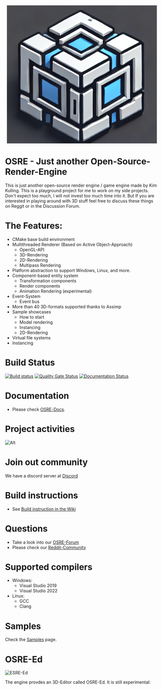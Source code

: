 <p align="center">
  <img src="https://github.com/kimkulling/osre/blob/master/assets/Icons/osre_logo2.png" />
</p>

# OSRE - Just another Open-Source-Render-Engine

This is just another open-source render engine / game engine made by Kim Kulling. This is a playground project for me to work on my side projects.
Don't expect too much, I will not invest too much time into it. But If you are interested in playing around with 3D stuff feel free to discuss 
these things on Reggit or in the Discussion Forum.

# The Features: #
- CMake base build environment
- Multithreaded Renderer (Based on Active Object-Approach)
  - OpenGL-API
  - 3D-Rendering
  - 2D-Rendering
  - Multipass Rendering
- Platform abstraction to support Windows, Linux, and more.
- Component-based entity system
  - Transformation components
  - Render components
  - Animation Rendering (experimental)
- Event-System
  - Event bus
- More than 40 3D-formats supported thanks to Assimp
- Sample showcases
  - How to start
  - Model rendering
  - Instancing
  - 2D-Rendering 
- Virtual file systems
- Instancing

# Build Status
[![Build status](https://github.com/kimkulling/osre/actions/workflows/cmake.yml/badge.svg)](https://github.com/kimkulling/osre/actions/workflows/cmake.yml)
[![Quality Gate Status](https://sonarcloud.io/api/project_badges/measure?project=kimkulling_osre&metric=alert_status)](https://sonarcloud.io/summary/new_code?id=kimkulling_osre)
[![Documentation Status](https://readthedocs.org/projects/osre-doc/badge/?version=latest)](https://osre-doc.readthedocs.io/en/latest/?badge=latest)

# Documentation #
- Please check [OSRE-Docs](https://osre-doc.readthedocs.io/en/latest/).

# Project activities #
![Alt](https://repobeats.axiom.co/api/embed/71f422c76a23d1da904af0e5c23de54df6c0d0b2.svg "Repobeats analytics image")

# Join out community
We have a discord server at [Discord](https://discord.gg/kqJQW5dQ)

# Build instructions
- See [Build instruction in the Wiki](https://github.com/kimkulling/osre/wiki/Build)

# Questions
- Take a look into our [OSRE-Forum](https://github.com/kimkulling/osre/discussions)
- Please check our [Reddit-Community](https://www.reddit.com/r/osre/)

# Supported compilers
- Windows:
  - Visual Studio 2019
  - Visual Studio 2022
- Linux:
  - GCC
  - Clang

# Samples
Check the [Samples](samples) page.

# OSRE-Ed

![ESRE-Ed](assets/Images/sponza.png)

The engine provdes an 3D-Editor called OSRE-Ed. It is still experimental:
